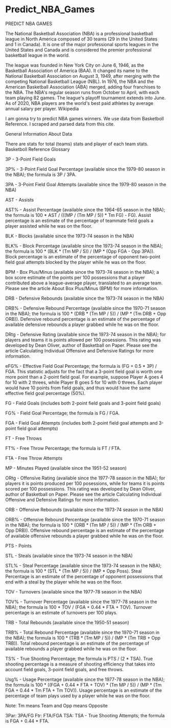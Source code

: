 # Predict_NBA_Games
PREDICT NBA GAMES

The National Basketball Association (NBA) is a professional basketball league in North America composed of 30 teams (29 in the United States and 1 in Canada). It is one of the major professional sports leagues in the United States and Canada and is considered the premier professional basketball league in the world.

The league was founded in New York City on June 6, 1946, as the Basketball Association of America (BAA). It changed its name to the National Basketball Association on August 3, 1949, after merging with the competing National Basketball League (NBL). In 1976, the NBA and the American Basketball Association (ABA) merged, adding four franchises to the NBA. The NBA's regular season runs from October to April, with each team playing 82 games. The league's playoff tournament extends into June. As of 2020, NBA players are the world's best paid athletes by average annual salary per player. Wikipedia

I am gonna try to predict NBA games winners. We use data from Basketboll Reference. I scraped and parsed data from this cite.

General Information About Data

There are stats for total (teams) stats and player of each team stats. Basketboll Reference Glossary

3P - 3-Point Field Goals

3P% - 3-Point Field Goal Percentage (available since the 1979-80 season in the NBA); the formula is 3P / 3PA.

3PA - 3-Point Field Goal Attempts (available since the 1979-80 season in the NBA)

AST - Assists

AST% - Assist Percentage (available since the 1964-65 season in the NBA); the formula is 100 * AST / (((MP / (Tm MP / 5)) * Tm FG) - FG). Assist percentage is an estimate of the percentage of teammate field goals a player assisted while he was on the floor.

BLK - Blocks (available since the 1973-74 season in the NBA)

BLK% - Block Percentage (available since the 1973-74 season in the NBA); the formula is 100 * (BLK * (Tm MP / 5)) / (MP * (Opp FGA - Opp 3PA)). Block percentage is an estimate of the percentage of opponent two-point field goal attempts blocked by the player while he was on the floor.

BPM - Box Plus/Minus (available since the 1973-74 season in the NBA); a box score estimate of the points per 100 possessions that a player contributed above a league-average player, translated to an average team. Please see the article About Box Plus/Minus (BPM) for more information.

DRB - Defensive Rebounds (available since the 1973-74 season in the NBA)

DRB% - Defensive Rebound Percentage (available since the 1970-71 season in the NBA); the formula is 100 * (DRB * (Tm MP / 5)) / (MP * (Tm DRB + Opp ORB)). Defensive rebound percentage is an estimate of the percentage of available defensive rebounds a player grabbed while he was on the floor.

DRtg - Defensive Rating (available since the 1973-74 season in the NBA); for players and teams it is points allowed per 100 posessions. This rating was developed by Dean Oliver, author of Basketball on Paper. Please see the article Calculating Individual Offensive and Defensive Ratings for more information.

eFG% - Effective Field Goal Percentage; the formula is (FG + 0.5 * 3P) / FGA. This statistic adjusts for the fact that a 3-point field goal is worth one more point than a 2-point field goal. For example, suppose Player A goes 4 for 10 with 2 threes, while Player B goes 5 for 10 with 0 threes. Each player would have 10 points from field goals, and thus would have the same effective field goal percentage (50%).

FG - Field Goals (includes both 2-point field goals and 3-point field goals)

FG% - Field Goal Percentage; the formula is FG / FGA.

FGA - Field Goal Attempts (includes both 2-point field goal attempts and 3-point field goal attempts)

FT - Free Throws

FT% - Free Throw Percentage; the formula is FT / FTA.

FTA - Free Throw Attempts

MP - Minutes Played (available since the 1951-52 season)

ORtg - Offensive Rating (available since the 1977-78 season in the NBA); for players it is points produced per 100 posessions, while for teams it is points scored per 100 possessions. This rating was developed by Dean Oliver, author of Basketball on Paper. Please see the article Calculating Individual Offensive and Defensive Ratings for more information.

ORB - Offensive Rebounds (available since the 1973-74 season in the NBA)

ORB% - Offensive Rebound Percentage (available since the 1970-71 season in the NBA); the formula is 100 * (ORB * (Tm MP / 5)) / (MP * (Tm ORB + Opp DRB)). Offensive rebound percentage is an estimate of the percentage of available offensive rebounds a player grabbed while he was on the floor.

PTS - Points

STL - Steals (available since the 1973-74 season in the NBA)

STL% - Steal Percentage (available since the 1973-74 season in the NBA); the formula is 100 * (STL * (Tm MP / 5)) / (MP * Opp Poss). Steal Percentage is an estimate of the percentage of opponent possessions that end with a steal by the player while he was on the floor.

TOV - Turnovers (available since the 1977-78 season in the NBA)

TOV% - Turnover Percentage (available since the 1977-78 season in the NBA); the formula is 100 * TOV / (FGA + 0.44 * FTA + TOV). Turnover percentage is an estimate of turnovers per 100 plays.

TRB - Total Rebounds (available since the 1950-51 season)

TRB% - Total Rebound Percentage (available since the 1970-71 season in the NBA); the formula is 100 * (TRB * (Tm MP / 5)) / (MP * (Tm TRB + Opp TRB)). Total rebound percentage is an estimate of the percentage of available rebounds a player grabbed while he was on the floor.

TS% - True Shooting Percentage; the formula is PTS / (2 * TSA). True shooting percentage is a measure of shooting efficiency that takes into account field goals, 3-point field goals, and free throws.

Usg% - Usage Percentage (available since the 1977-78 season in the NBA); the formula is 100 * ((FGA + 0.44 * FTA + TOV) * (Tm MP / 5)) / (MP * (Tm FGA + 0.44 * Tm FTA + Tm TOV)). Usage percentage is an estimate of the percentage of team plays used by a player while he was on the floor.

Note: Tm means Team and Opp means Opposite

3Par: 3PA/FG
Ftr: FTA/FGA
TSA: TSA - True Shooting Attempts; the formula is FGA + 0.44 * FTA.
